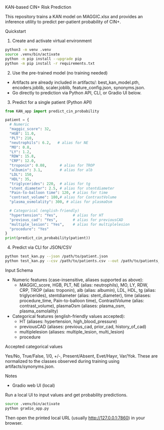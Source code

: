 KAN-based CIN+ Risk Prediction

This repository trains a KAN model on MAGGIC.xlsx and provides an inference utility to predict per-patient probability of CIN+.

Quickstart

1) Create and activate virtual environment
```bash
python3 -m venv .venv
source .venv/bin/activate
python -m pip install --upgrade pip
python -m pip install -r requirements.txt
```

2) Use the pre-trained model (no training needed)
- Artifacts are already included in artifacts/: best_kan_model.pth, encoders.joblib, scaler.joblib, feature_config.json, synonyms.json.
- Go directly to prediction via Python API, CLI, or Gradio UI below.



3) Predict for a single patient (Python API)
```python
from KAN_app import predict_cin_probability

patient = {
  # Numeric
  "maggic_score": 32,
  "HGB": 11.0,
  "PLT": 210,
  "neutrophils": 6.2,   # alias for NE
  "MO": 0.8,
  "LY": 1.2,
  "RDW": 15.8,
  "CRP": 12.0,
  "troponin": 0.08,      # alias for TROP
  "albumin": 3.1,        # alias for alb
  "LDL": 150,
  "HDL": 35,
  "triglycerides": 220,  # alias for tg
  "stent_diameter": 2.5, # alias for stentdiameter
  "Pain-to-balloon time": 120, # alias for time
  "contrast_volume": 180,# alias for ContrastVolume
  "plasma_osmolality": 300, # alias for plasmaOsm

  # Categorical (english-friendly)
  "hypertension": "Yes",       # alias for HT
  "previous_cad": "Yes",       # alias for previousCAD
  "multiple_lesion": "Yes",    # alias for multiplelesion
  "procedure": "Yes"
}
print(predict_cin_probability(patient))
```

4) Predict via CLI for JSON/CSV
```bash
python test_kan.py --json /path/to/patient.json
python test_kan.py --csv /path/to/patients.csv --out /path/to/patients_scored.csv
```

Input Schema

- Numeric features (case-insensitive, aliases supported as above):
  - MAGGIC_score, HGB, PLT, NE (alias: neutrophils), MO, LY, RDW, CRP, TROP (alias: troponin), alb (alias: albumin), LDL, HDL, tg (alias: triglycerides), stentdiameter (alias: stent_diameter), time (aliases: procedure_time, Pain-to-balloon time), ContrastVolume (alias: contrast_volume), plasmaOsm (aliases: plasma_osm, plasma_osmolality)
- Categorical features (english-friendly values accepted):
  - HT (aliases: hypertension, high_blood_pressure)
  - previousCAD (aliases: previous_cad, prior_cad, history_of_cad)
  - multiplelesion (aliases: multiple_lesion, multi_lesion)
  - procedure

Accepted categorical values

Yes/No, True/False, 1/0, +/-, Present/Absent, Evet/Hayır, Var/Yok. These are normalized to the classes observed during training using artifacts/synonyms.json.

Notes
- Gradio web UI (local)

Run a local UI to input values and get probability predictions.
```bash
source .venv/bin/activate
python gradio_app.py
```
Then open the printed local URL (usually http://127.0.0.1:7860) in your browser.




